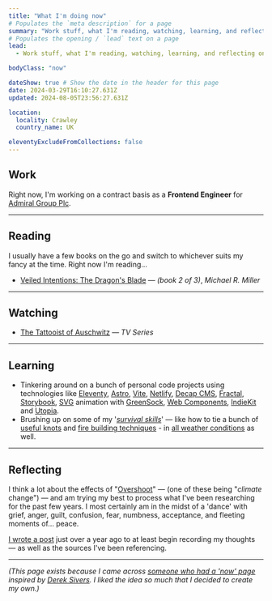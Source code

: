 ```yaml
---
title: "What I'm doing now"
# Populates the `meta description` for a page
summary: "Work stuff, what I'm reading, watching, learning, and reflecting on."
# Populates the opening / `lead` text on a page
lead:
  - Work stuff, what I'm reading, watching, learning, and reflecting on.

bodyClass: "now"

dateShow: true # Show the date in the header for this page
date: 2024-03-29T16:10:27.631Z
updated: 2024-08-05T23:56:27.631Z

location:
  locality: Crawley
  country_name: UK

eleventyExcludeFromCollections: false
---
```


## Work

Right now, I'm working on a contract basis as a **Frontend Engineer** for [Admiral Group Plc](https://www.admiralgroup.co.uk/).

---

## Reading

I usually have a few books on the go and switch to whichever suits my fancy at the time. Right now I'm reading&hellip;

* [Veiled Intentions: The Dragon's Blade](https://www.michaelrmiller.co.uk/veiledintentions) &mdash; *(book 2 of 3)*, *Michael R. Miller*

---

## Watching

* [The Tattooist of Auschwitz](https://www.imdb.com/title/tt9022422/) &mdash; *TV Series*

---

## Learning

* Tinkering around on a bunch of personal code projects using technologies like [Eleventy](https://www.11ty.io/), [Astro](https://astro.build/), [Vite](https://vitejs.dev/), [Netlify](https://www.netlify.com/), [Decap CMS](https://decapcms.org/), [Fractal](https://fractal.build/), [Storybook](https://storybook.js.org/), [SVG](https://developer.mozilla.org/en-US/docs/Web/SVG) animation with [GreenSock](https://greensock.com/), [Web Components](https://developer.mozilla.org/en-US/docs/Web/Web_Components), [IndieKit](https://getindiekit.com/) and [Utopia](https://utopia.fyi/).
* Brushing up on some of my '*[survival skills](https://youtu.be/BFheNvvJGoQ)*' &mdash; like how to tie a bunch of [useful knots](https://youtu.be/kA48yzKYp3Q) and [fire building techniques](https://youtu.be/7v4twfXG2uY) - in [all weather conditions](https://youtu.be/QiYlEyvDbco) as well.

---

## Reflecting

I think a lot about the effects of "[Overshoot](https://howtosavetheworld.ca/2021/09/21/overshoot-where-we-stand-now-guest-post-by-michael-dowd/)" &mdash; (one of these being "*climate* change") &mdash; and am trying my best to process what I've been researching for the past few years. I most certainly am in the midst of a 'dance' with grief, anger, guilt, confusion, fear, numbness, acceptance, and fleeting moments of&hellip; peace.

[I wrote a post](/writing/2023-05-31/the-climate-crisis-what-to-make-of-it) just over a year ago to at least begin recording my thoughts &mdash; as well as the sources I've been referencing.



---

<footer>
  <em>(This page exists because I came across <a href="https://nownownow.com/">someone who had a 'now' page</a> inspired by <a href="https://sivers.org/now">Derek Sivers</a>. I liked the idea so much that I decided to create my own.)</em>
</footer>
